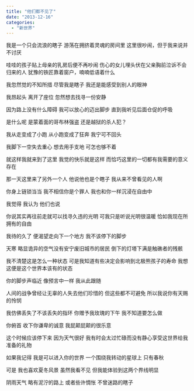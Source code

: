 ```yaml
---
title: "他们都不见了"
date: "2013-12-16"
categories: 
  - "新世界"
---
```


我是一个只会流浪的瞎子 游荡在拥挤着灵魂的房间里 这里很吵闹，但于我来说并不讨厌

哇哇的孩子贴上母亲的乳房后便不再吵闹 伤心的女儿埋头伏在父亲胸前泣诉不会归来的人 犹豫的铁匠靠着窗户，喃喃低语着什么

我忽然觉的不知所措 尽管我是瞎子 我还是能感受到别人的眼神

我昂起头 离开了座位 忽然想去找寻一份安静

因为路上没有什么障碍 我可以放心的迈出脚步 直到我听见后面仓促的呼吸

是什么呢 是蒙着面的哥布林强盗 还是越狱的杀人犯？

我从走变成了小跑 从小跑变成了狂奔 我宁可不回头

我脚下一空失去重心 想去用手支地 可怎也够不着

就这样我就来到了这里 我觉的快乐就是这样 而恰巧这里的一切都有我需要的意义存在

那一天这里来了另外一个人 他说他也是个瞎子 我从来不曾看见的人啊

你身上链锁当当 我不相信你是个罪人 我也和你一样沉浸在自由中

我觉得 我认为 他们也说

你说其实再往前走就可以找寻久违的光明 可我只是听说光明很温暖 恰如我现在所拥有的自由

我待的久了 便渴望走向下一个地方 我不该停下的脚步

天寒 略显诡异的空气没有安宁废旧城市的居民 倒下的灯塔下满是触礁者的残骸

我不清楚这是怎么一种状态 可是我知道有些决定会影响到北极熊孩子的寿命 我想这便是这个世界本该有的状态

你的脚步声临近 像预言中一样 我从此跟随

人间的战争曾经让无辜的人失去他们珍惜的 但这些都不可避免 所以我说你有天赐的怜悯

我仿佛丢失了不该丢失的指环 你赠予我玫瑰的下午 我不知道要怎么做

你俯首 收下你谦卑的诚意 我屁颠屁颠的很乐意

这个时候应该停下来 因为天气很好 我有时会太过忙碌而没有静心享受这世界给我准备的礼物

如果我记得 我是可以进入你的世界 一个围绕我转动的星球上 只有春秋

可是 我也喜欢夏冬风景 虽然我看不见 但我能体验到这两个界线明显

阴雨天气 略有泥泞的路上 或者些许惆怅 不曾迷路的瞎子

